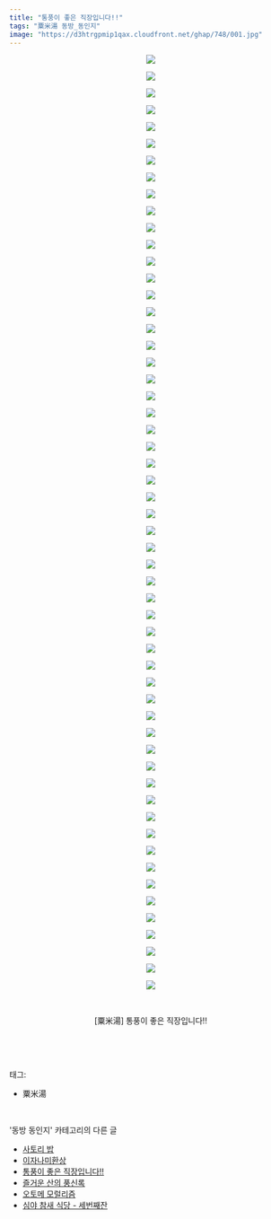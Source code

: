 ```yaml
---
title: "통풍이 좋은 직장입니다!!"
tags: "粟米湯 동방_동인지"
image: "https://d3htrgpmip1qax.cloudfront.net/ghap/748/001.jpg"
---
```

<div class="article">
<p style="text-align: center; clear: none; float: none;"><img src="{{ site.imgserver5 }}/ghap/748/001.jpg"/></p>
<p style="text-align: center; clear: none; float: none;"><img src="{{ site.imgserver5 }}/ghap/748/002.jpg"/></p>
<p style="text-align: center; clear: none; float: none;"><img src="{{ site.imgserver5 }}/ghap/748/003.jpg"/></p>
<p style="text-align: center; clear: none; float: none;"><img src="{{ site.imgserver5 }}/ghap/748/004.jpg"/></p>
<p style="text-align: center; clear: none; float: none;"><img src="{{ site.imgserver5 }}/ghap/748/005.jpg"/></p>
<p style="text-align: center; clear: none; float: none;"><img src="{{ site.imgserver5 }}/ghap/748/006.jpg"/></p>
<p style="text-align: center; clear: none; float: none;"><img src="{{ site.imgserver5 }}/ghap/748/007.jpg"/></p>
<p style="text-align: center; clear: none; float: none;"><img src="{{ site.imgserver5 }}/ghap/748/008.jpg"/></p>
<p style="text-align: center; clear: none; float: none;"><img src="{{ site.imgserver5 }}/ghap/748/009.jpg"/></p>
<p style="text-align: center; clear: none; float: none;"><img src="{{ site.imgserver5 }}/ghap/748/010.jpg"/></p>
<p style="text-align: center; clear: none; float: none;"><img src="{{ site.imgserver5 }}/ghap/748/011.jpg"/></p>
<p style="text-align: center; clear: none; float: none;"><img src="{{ site.imgserver5 }}/ghap/748/012.jpg"/></p>
<p style="text-align: center; clear: none; float: none;"><img src="{{ site.imgserver5 }}/ghap/748/013.jpg"/></p>
<p style="text-align: center; clear: none; float: none;"><img src="{{ site.imgserver5 }}/ghap/748/014.jpg"/></p>
<p style="text-align: center; clear: none; float: none;"><img src="{{ site.imgserver5 }}/ghap/748/015.jpg"/></p>
<p style="text-align: center; clear: none; float: none;"><img src="{{ site.imgserver5 }}/ghap/748/016.jpg"/></p>
<p style="text-align: center; clear: none; float: none;"><img src="{{ site.imgserver5 }}/ghap/748/017.jpg"/></p>
<p style="text-align: center; clear: none; float: none;"><img src="{{ site.imgserver5 }}/ghap/748/018.jpg"/></p>
<p style="text-align: center; clear: none; float: none;"><img src="{{ site.imgserver5 }}/ghap/748/019.jpg"/></p>
<p style="text-align: center; clear: none; float: none;"><img src="{{ site.imgserver5 }}/ghap/748/020.jpg"/></p>
<p style="text-align: center; clear: none; float: none;"><img src="{{ site.imgserver5 }}/ghap/748/021.jpg"/></p>
<p style="text-align: center; clear: none; float: none;"><img src="{{ site.imgserver5 }}/ghap/748/022.jpg"/></p>
<p style="text-align: center; clear: none; float: none;"><img src="{{ site.imgserver5 }}/ghap/748/023.jpg"/></p>
<p style="text-align: center; clear: none; float: none;"><img src="{{ site.imgserver5 }}/ghap/748/024.jpg"/></p>
<p style="text-align: center; clear: none; float: none;"><img src="{{ site.imgserver5 }}/ghap/748/025.jpg"/></p>
<p style="text-align: center; clear: none; float: none;"><img src="{{ site.imgserver5 }}/ghap/748/026.jpg"/></p>
<p style="text-align: center; clear: none; float: none;"><img src="{{ site.imgserver5 }}/ghap/748/027.jpg"/></p>
<p style="text-align: center; clear: none; float: none;"><img src="{{ site.imgserver5 }}/ghap/748/028.jpg"/></p>
<p style="text-align: center; clear: none; float: none;"><img src="{{ site.imgserver5 }}/ghap/748/029.jpg"/></p>
<p style="text-align: center; clear: none; float: none;"><img src="{{ site.imgserver5 }}/ghap/748/030.jpg"/></p>
<p style="text-align: center; clear: none; float: none;"><img src="{{ site.imgserver5 }}/ghap/748/031.jpg"/></p>
<p style="text-align: center; clear: none; float: none;"><img src="{{ site.imgserver5 }}/ghap/748/032.jpg"/></p>
<p style="text-align: center; clear: none; float: none;"><img src="{{ site.imgserver5 }}/ghap/748/033.jpg"/></p>
<p style="text-align: center; clear: none; float: none;"><img src="{{ site.imgserver5 }}/ghap/748/034.jpg"/></p>
<p style="text-align: center; clear: none; float: none;"><img src="{{ site.imgserver5 }}/ghap/748/035.jpg"/></p>
<p style="text-align: center; clear: none; float: none;"><img src="{{ site.imgserver5 }}/ghap/748/036.jpg"/></p>
<p style="text-align: center; clear: none; float: none;"><img src="{{ site.imgserver5 }}/ghap/748/037.jpg"/></p>
<p style="text-align: center; clear: none; float: none;"><img src="{{ site.imgserver5 }}/ghap/748/038.jpg"/></p>
<p style="text-align: center; clear: none; float: none;"><img src="{{ site.imgserver5 }}/ghap/748/039.jpg"/></p>
<p style="text-align: center; clear: none; float: none;"><img src="{{ site.imgserver5 }}/ghap/748/040.jpg"/></p>
<p style="text-align: center; clear: none; float: none;"><img src="{{ site.imgserver5 }}/ghap/748/041.jpg"/></p>
<p style="text-align: center; clear: none; float: none;"><img src="{{ site.imgserver5 }}/ghap/748/042.jpg"/></p>
<p style="text-align: center; clear: none; float: none;"><img src="{{ site.imgserver5 }}/ghap/748/043.jpg"/></p>
<p style="text-align: center; clear: none; float: none;"><img src="{{ site.imgserver5 }}/ghap/748/044.jpg"/></p>
<p style="text-align: center; clear: none; float: none;"><img src="{{ site.imgserver5 }}/ghap/748/045.jpg"/></p>
<p style="text-align: center; clear: none; float: none;"><img src="{{ site.imgserver5 }}/ghap/748/046.jpg"/></p>
<p style="text-align: center; clear: none; float: none;"><img src="{{ site.imgserver5 }}/ghap/748/047.jpg"/></p>
<p style="text-align: center; clear: none; float: none;"><img src="{{ site.imgserver5 }}/ghap/748/048.jpg"/></p>
<p style="text-align: center; clear: none; float: none;"><img src="{{ site.imgserver5 }}/ghap/748/049.jpg"/></p>
<p style="text-align: center; clear: none; float: none;"><img src="{{ site.imgserver5 }}/ghap/748/050.jpg"/></p>
<p style="text-align: center; clear: none; float: none;"><img src="{{ site.imgserver5 }}/ghap/748/051.jpg"/></p>
<p style="text-align: center; clear: none; float: none;"><img src="{{ site.imgserver5 }}/ghap/748/052.jpg"/></p>
<p style="text-align: center; clear: none; float: none;"><img src="{{ site.imgserver5 }}/ghap/748/053.jpg"/></p>
<p style="text-align: center; clear: none; float: none;"><img src="{{ site.imgserver5 }}/ghap/748/054.jpg"/></p>
<p style="text-align: center; clear: none; float: none;"><img src="{{ site.imgserver5 }}/ghap/748/055.jpg"/></p>
<p style="text-align: center; clear: none; float: none;"><img src="{{ site.imgserver5 }}/ghap/748/056.jpg"/></p>
<p style="text-align: center; clear: none; float: none;"><br/></p>
<p style="text-align: center; clear: none; float: none;">[粟米湯] 통풍이 좋은 직장입니다!!</p>
<p><br/></p>
</div><br/>
<div class="tagTrail">
<p>태그: </p>
<ul>
<li>粟米湯</li>
</ul>
</div><br/>
<div class="another">
<p>'동방 동인지' 카테고리의 다른 글</p>
<ul>
<li><a href="/ghap_750">사토리 밥</a></li>
<li><a href="/ghap_749">이자나미환상</a></li>
<li><a href="/ghap_748">통풍이 좋은 직장입니다!!</a></li>
<li><a href="/ghap_747">즐거운 산의 풍신록</a></li>
<li><a href="/ghap_746">오토메 모럴리즘</a></li>
<li><a href="/ghap_745">심야 참새 식당 - 세번째잔</a></li>
</ul>
</div><br/>
<div class="cb_module cb_fluid">
<div class="cb_wrt cb_profile">
</div><!-- commentList close -->
</div><br/>
